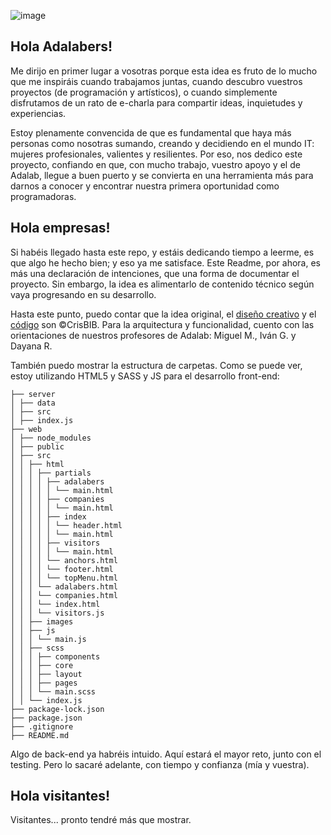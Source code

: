 ![image](./web/public/assets/images/portada.png)

## Hola Adalabers!

Me dirijo en primer lugar a vosotras porque esta idea es fruto de lo mucho que me inspiráis cuando trabajamos juntas, cuando descubro vuestros proyectos (de programación y artísticos), o cuando simplemente disfrutamos de un rato de e-charla para compartir ideas, inquietudes y experiencias.

Estoy plenamente convencida de que es fundamental que haya más personas como nosotras sumando, creando y decidiendo en el mundo IT: mujeres profesionales, valientes y resilientes. Por eso, nos dedico este proyecto, confiando en que, con mucho trabajo, vuestro apoyo y el de Adalab, llegue a buen puerto y se convierta en una herramienta más para darnos a conocer y encontrar nuestra primera oportunidad como programadoras.

## Hola empresas!

Si habéis llegado hasta este repo, y estáis dedicando tiempo a leerme, es que algo he hecho bien; y eso ya me satisface. Este Readme, por ahora, es más una declaración de intenciones, que una forma de documentar el proyecto. Sin embargo, la idea es alimentarlo de contenido técnico según vaya progresando en su desarrollo.

Hasta este punto, puedo contar que la idea original, el [diseño creativo](https://www.canva.com/design/DAEYKV2pubY/DDNXDQA-H0fgJRz2_3Cukg/watch?utm_content=DAEYKV2pubY&utm_campaign=designshare&utm_medium=link&utm_source=sharebutton) y el [código](https://github.com/CrisBIB/portfolio-women-tech/tree/dev/web/src) son ©CrisBIB. Para la arquitectura y funcionalidad, cuento con las orientaciones de nuestros profesores de Adalab: Miguel M., Iván G. y Dayana R.

También puedo mostrar la estructura de carpetas. Como se puede ver, estoy utilizando HTML5 y SASS y JS para el desarrollo front-end:

    ├── server
    │ ├── data
    │ ├── src
    │ ├── index.js
    ├── web
    │ ├── node_modules
    │ ├── public
    │ ├── src
    │ │ ├── html
    │ │ │ ├── partials
    │ │ │ │ ├── adalabers
    │ │ │ │ │ └── main.html
    │ │ │ │ ├── companies
    │ │ │ │ │ └── main.html
    │ │ │ │ ├── index
    │ │ │ │ │ └── header.html
    │ │ │ │ │ └── main.html
    │ │ │ │ ├── visitors
    │ │ │ │ │ └── main.html
    │ │ │ │ └── anchors.html
    │ │ │ │ └── footer.html
    │ │ │ │ └── topMenu.html
    │ │ │ └── adalabers.html
    │ │ │ └── companies.html
    │ │ │ └── index.html
    │ │ │ └── visitors.js
    │ │ ├── images
    │ │ ├── js
    │ │ │ └── main.js
    │ │ ├── scss
    │ │ │ ├── components
    │ │ │ ├── core
    │ │ │ ├── layout
    │ │ │ ├── pages
    │ │ │ └── main.scss
    │ │ └── index.js
    ├── package-lock.json
    ├── package.json
    ├── .gitignore
    ├── README.md

Algo de back-end ya habréis intuido. Aquí estará el mayor reto, junto con el testing. Pero lo sacaré adelante, con tiempo y confianza (mía y vuestra).

## Hola visitantes!

Visitantes... pronto tendré más que mostrar.

<!--```
 Delicious Profile Card

 Si quieres instalar y ejecutar el proyecto completo, sigue los siguientes pasos:

1. Clona este repositorio
2. Entra en la carpeta raíz
3. Ejecuta en la terminal `npm install`
4. Para lanzar el proyecto: ejecuta en la terminal `npm start` o `npm run dev`
   Si quieres probar o modificar la parte del front-end con React:
5. Entra en la carpeta `/web/`
6. Ejecuta npm install
7. Para lanzar sólo la parte front-end del proyecto, ejecuta `npm start` dentro de la carpeta `/web/`

├── node_modules
├── public
├── src
├── view/pages
├── web
│   ├── node_modules
│   ├── public
│   ├── src
│   │   ├── components
│   │   │   ├── App.js
│   │   │   ├── CardPage.js
│   │   │   ├── Collapsable.js
│   │   │   ├── Design.js
│   │   │   ├── Fill.js
│   │   │   ├── Footer.js
│   │   │   ├── Form.js
│   │   │   ├── GetAvatar.js
│   │   │   ├── Header.js
│   │   │   ├── Input.js
│   │   │   ├── LandingPage.js
│   │   │   ├── Main.js
│   │   │   ├── Palettes.js
│   │   │   ├── PhotoCard.js
│   │   │   ├── Reset.js
│   │   │   ├── Share.js
│   │   │   ├── ShareCreated.js
│   │   │   └── ShareFail.js
│   │   ├── images
│   │   ├── services
│   │   │   ├── api.js
│   │   │   └── localStorage.js
│   │   ├── stylesheets
│   │   │   ├── core
│   │   │   │   ├── _functions.scss
│   │   │   │   ├── _mixins.scss
│   │   │   │   ├── _reset.scss
│   │   │   │   └── _variables.scss
│   │   │   ├── layout
│   │   │   │   ├── _collapsable.scss
│   │   │   │   ├── _designSection.scss
│   │   │   │   ├── _fillSection.scss
│   │   │   │   ├── _footer.scss
│   │   │   │   ├── _formSection.scss
│   │   │   │   ├── _getAvatar.scss
│   │   │   │   ├── _header.scss
│   │   │   │   ├── _mainHome.scss
│   │   │   │   ├── _mainprofile.scss
│   │   │   │   ├── _profile.scss
│   │   │   │   ├── _resetSection.scss
│   │   │   │   └── _shareSection.scss
│   │   │   ├── pages
│   │   │   │   └── index.scss
│   │   │   ├── App.scss
│   │   │   └── index.scss
│   │   └── index.js
│   ├── .gitignore
│   ├── desktop.ini
│   ├── package-lock.json
│   └── package.json
├── .gitignore
├── README.mde
├── desktop.ini
├── package-lock.json
└── package.json
```
 -->
